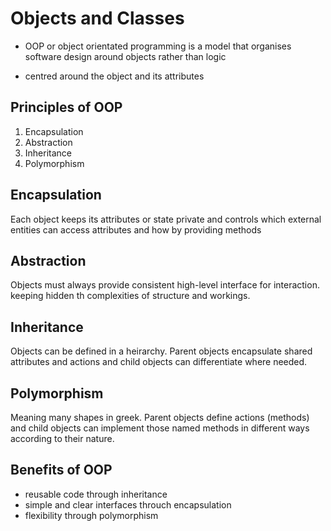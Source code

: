 Objects and Classes
=================
- OOP or object orientated programming is a model that organises software design around objects rather than logic

 - centred around the object and its attributes
 ## Principles of OOP
  1. Encapsulation
  1. Abstraction
  1. Inheritance
  1. Polymorphism

## Encapsulation

  Each object keeps its attributes or state private and controls which external entities can access attributes and how by providing methods 


## Abstraction
  
  Objects must always provide consistent high-level interface for interaction. keeping hidden th complexities of structure and workings.

## Inheritance
  
  Objects can be defined in a heirarchy. Parent objects encapsulate shared attributes and actions and child objects can differentiate where needed.

## Polymorphism

   Meaning many shapes in greek. Parent objects define actions (methods) and child objects can implement those named methods in different ways according to their nature. 

## Benefits of OOP

 - reusable code through inheritance
 - simple and clear interfaces throuch encapsulation
 - flexibility through polymorphism

    